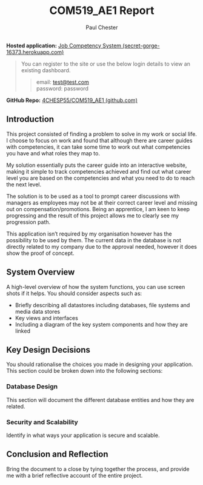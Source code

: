 <center>
<h1> COM519_AE1 Report </h1>
</center>
<center>Paul Chester</center>
<br style="height; 50%">
  
  
**Hosted application:** [Job Competency System (secret-gorge-16373.herokuapp.com)](https://secret-gorge-16373.herokuapp.com/)  
> You can register to the site or use the below login details to view an existing dashboard.
>> email: test@test.com  
>> password: password  
  
**GitHub Repo:** [4CHESP55/COM519_AE1 (github.com)](https://github.com/4CHESP55/COM519_AE1)

<div style="page-break-after: always;"></div>

## Introduction

This project consisted of finding a problem to solve in my work or social life. I choose to focus on work and found that although there are career guides with competencies, it can take some time to work out what competencies you have and what roles they map to.  

My solution essentially puts the career guide into an interactive website, making it simple to track competencies achieved and find out what career level you are based on the competencies and what you need to do to reach the next level.  

The solution is to be used as a tool to prompt career discussions with managers as employees may not be at their correct career level and missing out on compensation/promotions. Being an apprentice, I am keen to keep progressing and the result of this project allows me to clearly see my progression path. 

This application isn’t required by my organisation however has the possibility to be used by them. The current data in the database is not directly related to my company due to the approval needed, however it does show the proof of concept.  


<div style="page-break-after: always;"></div>

## System Overview

A high-level overview of how the system functions, you can use screen shots if it helps. You should consider aspects such as:

-   Briefly describing all datastores including databases, file systems and media data stores
-   Key views and interfaces
-   Including a diagram of the key system components and how they are linked

<div style="page-break-after: always;"></div>

## Key Design Decisions

You should rationalise the choices you made in designing your application. This section could be broken down into the following sections:

### Database Design

This section will document the different database entities and how they are related.

### Security and Scalability

Identify in what ways your application is secure and scalable.

<div style="page-break-after: always;"></div>

## Conclusion and Reflection

Bring the document to a close by tying together the process, and provide me with a brief reflective account of the entire project.
